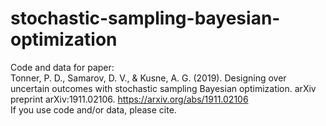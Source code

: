 # stochastic-sampling-bayesian-optimization
Code and data for paper: \
Tonner, P. D., Samarov, D. V., & Kusne, A. G. (2019). Designing over uncertain outcomes with stochastic sampling Bayesian optimization. arXiv preprint arXiv:1911.02106.
https://arxiv.org/abs/1911.02106 \
If you use code and/or data, please cite.
